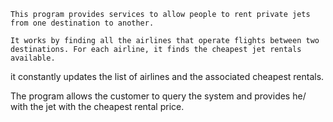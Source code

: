 	This program provides services to allow people to rent private jets from one destination to another.

    It works by finding all the airlines that operate flights between two destinations. For each airline, it finds the cheapest jet rentals available. 
it constantly updates the list of airlines and the associated cheapest rentals.
	

   The program allows the customer to query the system and provides he/ with 
   the jet with the cheapest rental price.